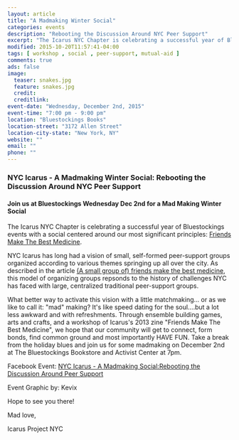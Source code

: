 ```yaml
---
layout: article
title: "A Madmaking Winter Social"
categories: events
description: "Rebooting the Discussion Around NYC Peer Support"
excerpt: "The Icarus NYC Chapter is celebrating a successful year of Bluestockings events with a social centered around our most significant principles: [Friends Make The Best Medicine](http://www.theicarusproject.net/icarus-downloads/friends-make-the-best-medicine)."
modified: 2015-10-20T11:57:41-04:00
tags: [ workshop , social , peer-support, mutual-aid ]
comments: true
ads: false
image:
  teaser: snakes.jpg
  feature: snakes.jpg
  credit: 
  creditlink: 
event-date: "Wednesday, December 2nd, 2015"
event-time: "7:00 pm - 9:00 pm"
location: "Bluestockings Books"
location-street: "3172 Allen Street"
location-city-state: "New York, NY"
website: ""
email: ""
phone: ""
---
```

### NYC Icarus -  A Madmaking Winter Social: Rebooting the Discussion Around NYC Peer Support

#### Join us at Bluestockings Wednesday Dec 2nd for a Mad Making Winter Social

The Icarus NYC Chapter is celebrating a successful year of Bluestockings events with a social centered around our most significant principles: [Friends Make The Best Medicine](http://www.theicarusproject.net/icarus-downloads/friends-make-the-best-medicine). 

NYC Icarus has long had a vision of small, self-formed peer-support groups organized according to various themes springing up all over the city.  As described in the article [(A small group of) friends make the best medicine](http://www.theicarusproject.net/icarus-downloads/friends-make-the-best-medicine), this model of organizing groups repsonds to the history of challenges NYC has faced with large, centralized traditional peer-support groups. 

What better way to activate this vision with a little matchmaking... or as we like to call  it: "mad" making?  It's like speed dating for the soul....but a lot less awkward and with refreshments. Through ensemble building games, arts and crafts, and a workshop of Icarus's 2013 zine "Friends Make The Best Medicine", we hope that our community will get to connect, form bonds, find common ground and most importantly HAVE FUN. Take a break from the holiday blues and join us for some madmaking on December 2nd at The Bluestockings Bookstore and Activist Center at 7pm.

Facebook Event: [NYC Icarus -  A Madmaking Social:Rebooting the Discussion Around Peer Support ](https://www.facebook.com/events/1662245644065233/)

Event Graphic by: Kevix

Hope to see you there!

Mad love,

Icarus Project NYC
